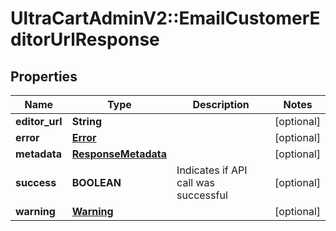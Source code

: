 # UltraCartAdminV2::EmailCustomerEditorUrlResponse

## Properties
Name | Type | Description | Notes
------------ | ------------- | ------------- | -------------
**editor_url** | **String** |  | [optional] 
**error** | [**Error**](Error.md) |  | [optional] 
**metadata** | [**ResponseMetadata**](ResponseMetadata.md) |  | [optional] 
**success** | **BOOLEAN** | Indicates if API call was successful | [optional] 
**warning** | [**Warning**](Warning.md) |  | [optional] 


